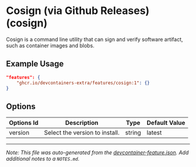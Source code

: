 
# Cosign (via Github Releases) (cosign)

Cosign is a command line utility that can sign and verify software artifact, such as container images and blobs.

## Example Usage

```json
"features": {
    "ghcr.io/devcontainers-extra/features/cosign:1": {}
}
```

## Options

| Options Id | Description | Type | Default Value |
|-----|-----|-----|-----|
| version | Select the version to install. | string | latest |



---

_Note: This file was auto-generated from the [devcontainer-feature.json](devcontainer-feature.json).  Add additional notes to a `NOTES.md`._
